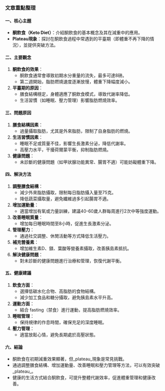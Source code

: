 ### 文章重點整理

#### 一、核心主題
- **酮飲食（Keto Diet）**：介紹酮飲食的基本概念及其在減重中的應用。
- **Plateau現象**：探討在酮飲食過程中常遇到的平臺期（即體重不再下降的情況），並提供突破方法。

#### 二、主要觀念
1. **酮飲食的效果**：
   - 酮飲食通常會導致初期水分重量的流失，最多可達8磅。
   - 第二週開始，脂肪燃燒速度逐漸放慢，體重下降幅度減小。
2. **平臺期的原因**：
   - 膳食結構穩定，身體適應了酮飲食模式，導致代謝率降低。
   - 生活習慣（如睡眠、壓力管理）影響脂肪燃燒效率。

#### 三、問題原因
1. **膳食結構因素**：
   - 過量攝取脂肪，尤其是外來脂肪，限制了自身脂肪的燃燒。
2. **生活習慣因素**：
   - 睡眠不足或質量不佳，影響生長激素分泌，降低代謝率。
   - 高壓力水平，干擾荷爾蒙平衡，抑制脂肪燃燒。
3. **健康問題**：
   - 未診斷的健康問題（如甲狀腺功能異常、腸胃不適）可能妨礙體重下降。

#### 四、解決方法
1. **調整膳食結構**：
   - 減少外來脂肪攝取，限制每日脂肪攝入量至75克。
   - 降低蔬菜攝取量，避免纖維過多引起腸胃不適。
2. **增加運動量**：
   - 適當增加有氧或力量訓練，建議40-60歲人群每周進行2次中等強度運動。
3. **改善睡眠質量**：
   - 增加每日睡眠時間至8小時，促進生長激素分泌。
4. **管理壓力**：
   - 通過社交調整、休閒活動等方式降低生活壓力。
5. **補充營養素**：
   - 增加維生素D、鎂、葉酸等營養素攝取，改善胰島素抵抗。
6. **解決健康問題**：
   - 對未診斷的健康問題進行治療和管理，恢復代謝平衡。

#### 五、健康建議
1. **飲食方面**：
   - 選擇低碳水化合物、高脂肪的食物結構。
   - 減少加工食品和糖分攝取，避免胰島素水平升高。
2. **運動方面**：
   - 結合 fasting（禁食）進行運動，提高脂肪燃燒效率。
3. **睡眠管理**：
   - 保持規律的作息時間，確保充足的深度睡眠。
4. **壓力管理**：
   - 適當放鬆心情，避免長期處於高壓狀態。

#### 六、結論
- 酮飲食在初期減重效果顯著，但_plateau_現象是常見挑戰。
- 通過調整膳食結構、增加運動量、改善睡眠和壓力管理等方法，可以有效突破_plateau_。
- 健康的生活方式結合酮飲食，可提升整體代謝效率，促進體重管理和健康改善。